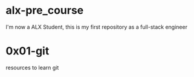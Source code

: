 # alx-pre_course
 I'm now a ALX Student, this is my first repository as a full-stack engineer
# 0x01-git
resources to learn git